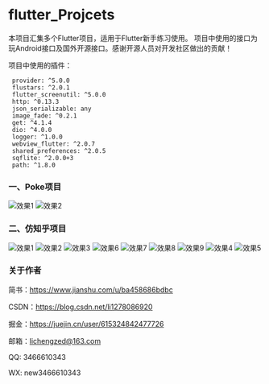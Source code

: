 

# flutter_Projcets

本项目汇集多个Flutter项目，适用于Flutter新手练习使用。
项目中使用的接口为玩Android接口及国外开源接口。感谢开源人员对开发社区做出的贡献！

项目中使用的插件：

 ```
  provider: ^5.0.0
  flustars: ^2.0.1
  flutter_screenutil: ^5.0.0
  http: ^0.13.3
  json_serializable: any
  image_fade: ^0.2.1
  get: ^4.1.4
  dio: ^4.0.0
  logger: ^1.0.0
  webview_flutter: ^2.0.7
  shared_preferences: ^2.0.5
  sqflite: ^2.0.0+3
  path: ^1.8.0
```

### 一、Poke项目

![效果1](https://upload-images.jianshu.io/upload_images/16805720-5b470b9bdf11ef83.jpg?imageMogr2/auto-orient/strip%7CimageView2/2/w/1240)
![效果2](https://user-images.githubusercontent.com/49055241/119290094-7634b900-bc7e-11eb-818f-fb610ba67b21.jpg)

### 二、仿知乎项目

![效果1](https://user-images.githubusercontent.com/49055241/119290302-daf01380-bc7e-11eb-95d3-2ed79f53276e.jpg)
![效果2](https://user-images.githubusercontent.com/49055241/119290306-db88aa00-bc7e-11eb-9f19-fc1a595cf000.jpg)
![效果3](https://user-images.githubusercontent.com/49055241/119290309-dc214080-bc7e-11eb-830d-6653e65820e3.jpg)
![效果6](https://upload-images.jianshu.io/upload_images/16805720-e302488f416055d9.jpg?imageMogr2/auto-orient/strip%7CimageView2/2/w/1240)
![效果7](https://upload-images.jianshu.io/upload_images/16805720-49ba7a2b5d4cf893.jpg?imageMogr2/auto-orient/strip%7CimageView2/2/w/1240)
![效果8](https://upload-images.jianshu.io/upload_images/16805720-36faa244277e3157.jpg?imageMogr2/auto-orient/strip%7CimageView2/2/w/1240)
![效果9](https://upload-images.jianshu.io/upload_images/16805720-5896ceec02da98ae.jpg?imageMogr2/auto-orient/strip%7CimageView2/2/w/1240)
![效果4](https://user-images.githubusercontent.com/49055241/119481768-aadf6800-bd85-11eb-8abb-337508b7eb7c.jpg)
![效果5](https://user-images.githubusercontent.com/49055241/119481765-a9ae3b00-bd85-11eb-9a87-5b266033c750.jpg)


### 关于作者
  简书：https://www.jianshu.com/u/ba458686bdbc
  
  CSDN：https://blog.csdn.net/li1278086920
  
  掘金：https://juejin.cn/user/615324842477726
  
  邮箱：lichengzed@163.com
  
  QQ: 3466610343
  
  WX: new3466610343

